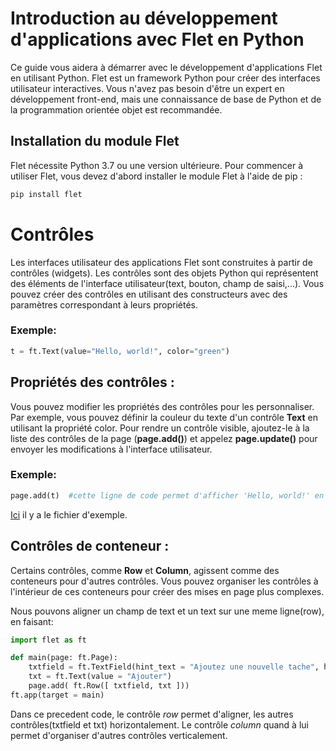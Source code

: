 # Introduction au développement d'applications avec Flet en Python

Ce guide vous aidera à démarrer avec le développement d'applications Flet en utilisant Python. Flet est un framework Python pour créer des interfaces utilisateur interactives. Vous n'avez pas besoin d'être un expert en développement front-end, mais une connaissance de base de Python et de la programmation orientée objet est recommandée.

## Installation du module Flet

Flet nécessite Python 3.7 ou une version ultérieure. Pour commencer à utiliser Flet, vous devez d'abord installer le module Flet à l'aide de pip :

```bash
pip install flet
```

# Contrôles

Les interfaces utilisateur des applications Flet sont construites à partir de contrôles (widgets). Les contrôles sont des objets Python qui représentent des éléments de l'interface utilisateur(text, bouton, champ de saisi,...). Vous pouvez créer des contrôles en utilisant des constructeurs avec des paramètres correspondant à leurs propriétés.

### Exemple:

```python
t = ft.Text(value="Hello, world!", color="green")
```

## Propriétés des contrôles : 

Vous pouvez modifier les propriétés des contrôles pour les personnaliser. Par exemple, vous pouvez définir la couleur du texte d'un contrôle **Text** en utilisant la propriété color. 
Pour rendre un contrôle visible, ajoutez-le à la liste des contrôles de la page (**page.add()**) et appelez **page.update()** pour envoyer les modifications à l'interface utilisateur.
### Exemple:

```python
page.add(t)  #cette ligne de code permet d'afficher 'Hello, world!' en vert sur l'ecran
```
[Ici](controls.py) il y a le fichier d'exemple. 

## Contrôles de conteneur :

Certains contrôles, comme **Row** et **Column**, agissent comme des conteneurs pour d'autres contrôles. Vous pouvez organiser les contrôles à l'intérieur de ces conteneurs pour créer des mises en page plus complexes.

Nous pouvons aligner un champ de text et un text sur une meme ligne(row), en faisant:

```python
import flet as ft

def main(page: ft.Page):
    txtfield = ft.TextField(hint_text = "Ajoutez une nouvelle tache", height=30, width=200)
    txt = ft.Text(value = "Ajouter")
    page.add( ft.Row([ txtfield, txt ]))
ft.app(target = main)
```
Dans ce precedent code, le contrôle *row* permet d'aligner, les autres contrôles(txtfield et txt) horizontalement. Le contrôle *column* quand à lui permet d'organiser d'autres contrôles verticalement.
